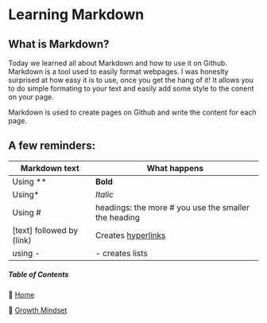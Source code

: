 # Learning Markdown

## What is Markdown? 

Today we learned all about Markdown and how to use it on Github. Markdown is a tool used to easily format webpages. I was honeslty surprised at how easy it is to use, once you get the hang of it! It allows you to do simple formating to your text and easily add some style to the conent on your page. 

Markdown is used to create pages on Github and write the content for each page.

## A few reminders: 

Markdown text | What happens
--------------|--------------
Using ** | **Bold**
Using* | *Italic*
Using # | headings: the more # you use the smaller the heading
[text] followed by (link) | Creates [hyperlinks](link)
using - | - creates lists 

##### Table of Contents
🔹 [Home](/README.md)

🔹 [Growth Mindset](/growthmindset.md)

